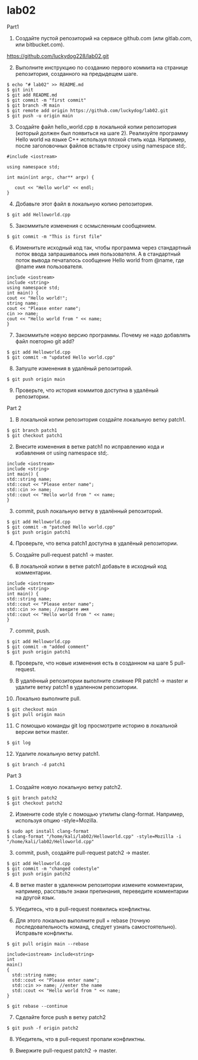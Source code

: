 # lab02
Part1
1. Создайте пустой репозиторий на сервисе github.com (или gitlab.com, или bitbucket.com).

https://github.com/luckydog228/lab02.git


2. Выполните инструкцию по созданию первого коммита на странице репозитория, созданного на предыдещем шаге.
```
$ echo "# lab02" >> README.md
$ git init
$ git add README.md
$ git commit -m "first commit"
$ git branch -M main
$ git remote add origin https://github.com/luckydog/lab02.git
$ git push -u origin main
```



3. Создайте файл hello_world.cpp в локальной копии репозитория (который должен был появиться на шаге 2). Реализуйте программу Hello world на языке C++ используя плохой стиль кода. Например, после заголовочных файлов вставьте строку using namespace std;.
```
#include <iostream>

using namespace std;

int main(int argc, char** argv) {

   cout << "Hello world" << endl;
}
```

4. Добавьте этот файл в локальную копию репозитория.
```
$ git add Helloworld.cpp
```

5. Закоммитьте изменения с осмысленным сообщением.
```
$ git commit -m "This is first file"
```

6. Изменитьте исходный код так, чтобы программа через стандартный поток ввода запрашивалось имя пользователя. А в стандартный поток вывода печаталось сообщение Hello world from @name, где @name имя пользователя.
```
include <iostream>
include <string>
using namespace std;
int main() {
cout << "Hello world!";
string name;
cout << "Please enter name";
cin >> name;
cout << "Hello world from " << name;
}
```
7. Закоммитьте новую версию программы. Почему не надо добавлять файл повторно git add?
```
$ git add Helloworld.cpp
$ git commit -m "updated Hello world.cpp"
```

8. Запуште изменения в удалёный репозиторий.
```
$ git push origin main
```
9. Проверьте, что история коммитов доступна в удалёный репозитории.


Part 2
1. В локальной копии репозитория создайте локальную ветку patch1.
```
$ git branch patch1
$ git checkout patch1
```
2. Внесите изменения в ветке patch1 по исправлению кода и избавления от using namespace std;.
```
include <iostream>
include <string>
int main() {
std::string name;
std::cout << "Please enter name";
std::cin >> name;
std::cout << "Hello world from " << name;
}
```

3. commit, push локальную ветку в удалённый репозиторий.
```
$ git add Helloworld.cpp
$ git commit -m "patched Hello world.cpp"
$ git push origin patch1
```
4. Проверьте, что ветка patch1 доступна в удалёный репозитории.


5. Создайте pull-request patch1 -> master.


6. В локальной копии в ветке patch1 добавьте в исходный код комментарии.
```
include <iostream>
include <string>
int main() {
std::string name;
std::cout << "Please enter name";
std::cin >> name; //введите имя
std::cout << "Hello world from " << name;
}
```

7. commit, push.
```
$ git add Helloworld.cpp
$ git commit -m "added comment"
$ git push origin patch1
```

8. Проверьте, что новые изменения есть в созданном на шаге 5 pull-request.


9. В удалённый репозитории выполните слияние PR patch1 -> master и удалите ветку patch1 в удаленном репозитории.


10. Локально выполните pull.
```
$ git checkout main
$ git pull origin main
```

11. С помощью команды git log просмотрите историю в локальной версии ветки master.
```
$ git log
```

12. Удалите локальную ветку patch1.
```
$ git branch -d patch1
```

Part 3
1. Создайте новую локальную ветку patch2.
```
$ git branch patch2
$ git checkout patch2
```
2. Измените code style с помощью утилиты clang-format. Например, используя опцию -style=Mozilla.
```
$ sudo apt install clang-format
$ clang-format "/home/kali/lab02/Helloworld.cpp" -style=Mozilla -i "/home/kali/lab02/Helloworld.cpp"
```

3. commit, push, создайте pull-request patch2 -> master.
```
$ git add Helloworld.cpp
$ git commit -m "changed codestyle"
$ git push origin patch2
```

4. В ветке master в удаленном репозитории измените комментарии, например, расставьте знаки препинания, переведите комментарии на другой язык.


5. Убедитесь, что в pull-request появились конфликтны.


6. Для этого локально выполните pull + rebase (точную последовательность команд, следует узнать самостоятельно). Исправьте конфликты.
```
$ git pull origin main --rebase
```
```
include<iostream> include<string>
int
main()
{
  std::string name;
  std::cout << "Please enter name";
  std::cin >> name; //enter the name
  std::cout << "Hello world from " << name;
}
```
```
$ git rebase --continue
```




7. Сделайте force push в ветку patch2
```
$ git push -f origin patch2
```
8. Убедитель, что в pull-request пропали конфликтны.


9. Вмержите pull-request patch2 -> master.

